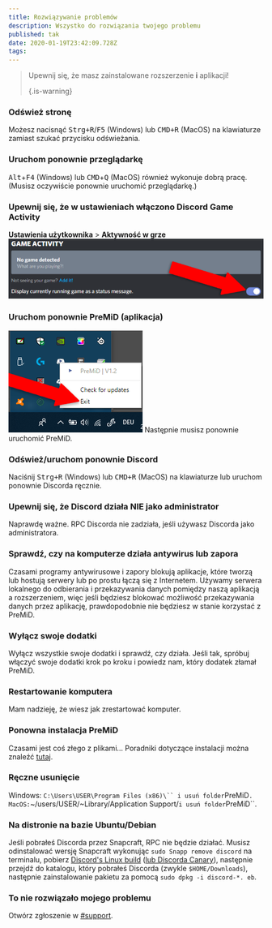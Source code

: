 ```yaml
---
title: Rozwiązywanie problemów
description: Wszystko do rozwiązania twojego problemu
published: tak
date: 2020-01-19T23:42:09.728Z
tags:
---
```


> Upewnij się, że masz zainstalowane rozszerzenie **i** aplikacji! 
> 
> {.is-warning}

### Odśwież stronę
Możesz nacisnąć <kbd>Strg+R</kbd>/<kbd>F5</kbd> (Windows) lub <kbd>CMD+R</kbd> (MacOS) na klawiaturze zamiast szukać przycisku odświeżania.

### Uruchom ponownie przeglądarkę
<kbd>Alt</kbd>+<kbd>F4</kbd> (Windows) lub <kbd>CMD</kbd>+<kbd>Q</kbd> (MacOS) również wykonuje dobrą pracę. (Musisz oczywiście ponownie uruchomić przeglądarkę.)

### Upewnij się, że w ustawieniach włączono Discord Game Activity
<strong x-id = "1">Ustawienia użytkownika</strong> > <strong x-id = "1">Aktywność w grze</strong> ![[PLACEHOLDER] gameactivity_edited.png](/gameactivity_edited.png)

### Uruchom ponownie PreMiD (aplikacja)
![quit.png](/quit.png) Następnie musisz ponownie uruchomić PreMiD.

### Odśwież/uruchom ponownie Discord
Naciśnij <kbd>Strg+R</kbd> (Windows) lub <kbd>CMD+R</kbd> (MacOS) na klawiaturze lub uruchom ponownie Discorda ręcznie.

### Upewnij się, że Discord działa NIE jako administrator
Naprawdę ważne. RPC Discorda nie zadziała, jeśli używasz Discorda jako administratora.

### Sprawdź, czy na komputerze działa antywirus lub zapora
Czasami programy antywirusowe i zapory blokują aplikacje, które tworzą lub hostują serwery lub po prostu łączą się z Internetem. Używamy serwera lokalnego do odbierania i przekazywania danych pomiędzy naszą aplikacją a rozszerzeniem, więc jeśli będziesz blokować możliwość przekazywania danych przez aplikację, prawdopodobnie nie będziesz w stanie korzystać z PreMiD.

### Wyłącz swoje dodatki
Wyłącz wszystkie swoje dodatki i sprawdź, czy działa. Jeśli tak, spróbuj włączyć swoje dodatki krok po kroku i powiedz nam, który dodatek złamał PreMiD.

### Restartowanie komputera
Mam nadzieję, że wiesz jak zrestartować komputer.

### Ponowna instalacja PreMiD
Czasami jest coś złego z plikami... Poradniki dotyczące instalacji można znaleźć [tutaj](/install).

### Ręczne usunięcie
Windows:    `C:\Users\USER\Program Files (x86)\`` i usuń folder`PreMiD`.
MacOS:`~/users/USER/~Library/Application Support/`i usuń folder`PreMiD``.

### Na distronie na bazie Ubuntu/Debian
Jeśli pobrałeś Discorda przez Snapcraft, RPC nie będzie działać. Musisz odinstalować wersję Snapcraft wykonując `sudo Snapp remove discord` na terminalu, pobierz [Discord's Linux build](https://discordapp.com/api/download?platform=linux) ([lub Discorda Canary](https://discordapp.com/api/canary/download?platform=linux)), następnie przejdź do katalogu, który pobrałeś Discorda (zwykle `$HOME/Downloads`), następnie zainstalowanie pakietu za pomocą `sudo dpkg -i discord-*. eb`.

### To nie rozwiązało mojego problemu
Otwórz zgłoszenie w [#support](https://discord.gg/PreMiD).